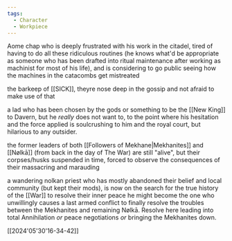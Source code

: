 ```yaml
---
tags:
  - Character
  - Workpiece
---
```

Aome chap who is deeply frustrated with his work in the citadel, tired of having to do all these ridiculous routines (he knows what'd be appropriate as someone who has been drafted into ritual maintenance after working as machinist for most of his life), and is considering to go public seeing how the machines in the catacombs get mistreated 

the barkeep of [[SICK]], theyre nose deep in the gossip and not afraid to make use of that 

a lad who has been chosen by the gods or something to be the [[New King]] to Davern, but he *really* does not want to, to the point where his hesitation and the force applied is soulcrushing to him and the royal court, but hilarious to any outsider.

the former leaders of both [[Followers of Mekhane|Mekhanites]] and [[Nølkā]] (from back in the day of The War) are still "alive", but their corpses/husks suspended in time, forced to observe the consequences of their massacring and marauding

a wandering nolkan priest who has mostly abandoned their belief and local community (but kept their mods), is now on the search for the true history of the [[War]] to resolve their inner peace
he might become the one who unwillingly causes a last armed conflict to finally resolve the troubles between the Mekhanites and remaining Nølkā. Resolve here leading into total Annihilation *or* peace negotiations *or* bringing the Mekhanites down.

[[2024'05'30'16-34-42]]